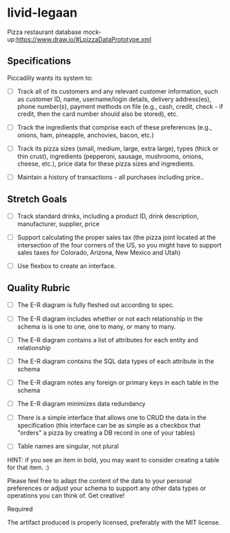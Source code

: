 # livid-legaan
Pizza restaurant
database mock-up:https://www.draw.io/#LpizzaDataPrototype.xml
## Specifications

Piccadilly wants its system to:


- [ ] Track all of its customers and any relevant customer information, such as customer ID, name, username/login details, delivery address(es), phone number(s), payment methods on file (e.g., cash, credit, check - if credit, then the card number should also be stored), etc.
- [ ] Track the ingredients that comprise each of these preferences (e.g., onions, ham, pineapple, anchovies, bacon, etc.)
- [ ] Track its pizza sizes (small, medium, large, extra large), types (thick or thin crust), ingredients (pepperoni, sausage, mushrooms, onions, cheese, etc.), price data for these pizza sizes and ingredients.
- [ ] Maintain a history of transactions - all purchases including price..


 ## Stretch Goals

 - [ ] Track standard drinks, including a product ID, drink description, manufacturer, supplier, price
 - [ ] Support calculating the proper sales tax (the pizza joint located at the intersection of the four corners of the US, so you might have to support sales taxes for Colorado, Arizona, New Mexico and Utah)
 - [ ] Use flexbox to create an interface.



## Quality Rubric

 - [ ] The E-R diagram is fully fleshed out according to spec.
 - [ ] The E-R diagram includes whether or not each relationship in the schema is is one to one, one to many, or many to many.
 - [ ] The E-R diagram contains a list of attributes for each entity and relationship
 - [ ] The E-R diagram contains the SQL data types of each attribute in the schema
 - [ ] The E-R diagram notes any foreign or primary keys in each table in the schema
 - [ ] The E-R diagram minimizes data redundancy
 - [ ] There is a simple interface that allows one to CRUD the data in the specification (this interface can be as simple as a checkbox that "orders" a pizza by creating a DB record in one of your tables)
 - [ ] Table names are singular, not plural




HINT: if you see an item in bold, you may want to consider creating a table for that item. :)

Please feel free to adapt the content of the data to your personal preferences or adjust your schema to support any other data types or operations you can think of. Get creative!

Required

 The artifact produced is properly licensed, preferably with the MIT license.
